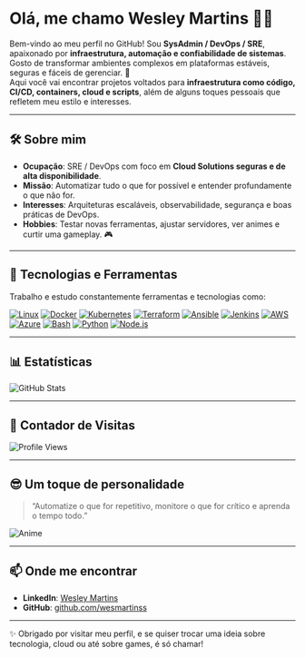 # Olá, me chamo **Wesley Martins** 👨‍💻

Bem-vindo ao meu perfil no GitHub! Sou **SysAdmin / DevOps / SRE**, apaixonado por **infraestrutura, automação e confiabilidade de sistemas**.  
Gosto de transformar ambientes complexos em plataformas estáveis, seguras e fáceis de gerenciar. 🚀  
Aqui você vai encontrar projetos voltados para **infraestrutura como código, CI/CD, containers, cloud e scripts**, além de alguns toques pessoais que refletem meu estilo e interesses.

---

## 🛠️ Sobre mim
- **Ocupação**: SRE / DevOps com foco em **Cloud Solutions seguras e de alta disponibilidade**.  
- **Missão**: Automatizar tudo o que for possível e entender profundamente o que não for.  
- **Interesses**: Arquiteturas escaláveis, observabilidade, segurança e boas práticas de DevOps.  
- **Hobbies**: Testar novas ferramentas, ajustar servidores, ver animes e curtir uma gameplay. 🎮

---

## 🚀 Tecnologias e Ferramentas

Trabalho e estudo constantemente ferramentas e tecnologias como:

[![Linux](https://img.shields.io/badge/Linux-%23FCC624.svg?style=for-the-badge&logo=linux&logoColor=black)](https://www.linux.org/)
[![Docker](https://img.shields.io/badge/Docker-%230db7ed.svg?style=for-the-badge&logo=docker&logoColor=white)](https://www.docker.com/)
[![Kubernetes](https://img.shields.io/badge/Kubernetes-%23326ce5.svg?style=for-the-badge&logo=kubernetes&logoColor=white)](https://kubernetes.io/)
[![Terraform](https://img.shields.io/badge/Terraform-%235835CC.svg?style=for-the-badge&logo=terraform&logoColor=white)](https://www.terraform.io/)
[![Ansible](https://img.shields.io/badge/Ansible-%231A1918.svg?style=for-the-badge&logo=ansible&logoColor=white)](https://www.ansible.com/)
[![Jenkins](https://img.shields.io/badge/Jenkins-%232C5263.svg?style=for-the-badge&logo=jenkins&logoColor=white)](https://www.jenkins.io/)
[![AWS](https://img.shields.io/badge/AWS-%23FF9900.svg?style=for-the-badge&logo=amazon-aws&logoColor=white)](https://aws.amazon.com/)
[![Azure](https://img.shields.io/badge/Azure-%230078D4.svg?style=for-the-badge&logo=microsoft-azure&logoColor=white)](https://azure.microsoft.com/)
[![Bash](https://img.shields.io/badge/Bash-%23121011.svg?style=for-the-badge&logo=gnu-bash&logoColor=white)](https://www.gnu.org/software/bash/)
[![Python](https://img.shields.io/badge/Python-%233776AB.svg?style=for-the-badge&logo=python&logoColor=white)](https://www.python.org/)
[![Node.js](https://img.shields.io/badge/Node.js-%23339933.svg?style=for-the-badge&logo=node.js&logoColor=white)](https://nodejs.org/)

---

## 📊 Estatísticas
![GitHub Stats](https://github-readme-stats.vercel.app/api?username=wesmartinss&show_icons=true&theme=radical)

---

## 👀 Contador de Visitas
![Profile Views](https://komarev.com/ghpvc/?username=wesmartinss&color=blueviolet)

---

## 😎 Um toque de personalidade
> “Automatize o que for repetitivo, monitore o que for crítico e aprenda o tempo todo.”

![Anime](https://media4.giphy.com/media/v1.Y2lkPTc5MGI3NjExMXV1bmoza200MXFjNTE4OXNpMDF5bnBzb290c3hpYjN6eDJ6czNvdCZlcD12MV9pbnRlcm5hbF9naWZfYnlfaWQmY3Q9Zw/ramBbsu5kGc8AJHd1h/giphy.gif)

---

## 📫 Onde me encontrar
- **LinkedIn**: [Wesley Martins](https://www.linkedin.com/in/wesmartinss/)
- **GitHub**: [github.com/wesmartinss](https://github.com/wesmartinss)

---

✨ Obrigado por visitar meu perfil, e se quiser trocar uma ideia sobre tecnologia, cloud ou até sobre games, é só chamar!
